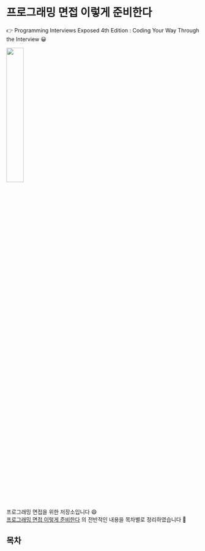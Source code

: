 # 프로그래밍 면접 이렇게 준비한다

👉 Programming Interviews Exposed 4th Edition : Coding Your Way Through the Interview 😀 

<div>

   <img src="https://user-images.githubusercontent.com/47052106/100207426-e91cdb80-2f4a-11eb-9eb5-cf4ba7953f64.jpg" text-align="center" width="30%">
   
</div>

<br>

프로그래밍 면접을 위한 저장소입니다 :smile:
<br>
[프로그래밍 면접 이렇게 준비한다](https://www.aladin.co.kr/shop/wproduct.aspx?ItemId=195800711) 의 전반적인 내용을 목차별로 정리하였습니다 :book: 


## 목차
